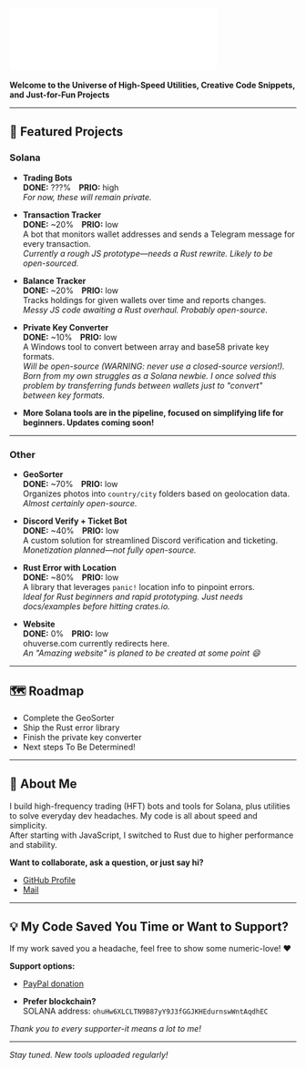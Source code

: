 ![OhuVerse_Logo](./assets/logo_white_transparent_bg.png)

**Welcome to the Universe of High-Speed Utilities, Creative Code Snippets, and Just-for-Fun Projects**

---

## 🚀 Featured Projects

### **Solana**

- **Trading Bots**  
  **DONE:** ???% **PRIO:** high  
  *For now, these will remain private.*

- **Transaction Tracker**  
  **DONE:** ~20% **PRIO:** low  
  A bot that monitors wallet addresses and sends a Telegram message for every transaction.  
  *Currently a rough JS prototype—needs a Rust rewrite. Likely to be open-sourced.*

- **Balance Tracker**  
  **DONE:** ~20% **PRIO:** low  
  Tracks holdings for given wallets over time and reports changes.  
  *Messy JS code awaiting a Rust overhaul. Probably open-source.*

- **Private Key Converter**  
  **DONE:** ~10% **PRIO:** low  
  A Windows tool to convert between array and base58 private key formats.  
  *Will be open-source (WARNING: never use a closed-source version!).  
  Born from my own struggles as a Solana newbie. I once solved this problem by transferring funds between wallets just to "convert" between key formats.*

- **More Solana tools are in the pipeline, focused on simplifying life for beginners. Updates coming soon!**

---
### **Other**
- **GeoSorter**  
  **DONE:** ~70% **PRIO:** low  
  Organizes photos into `country/city` folders based on geolocation data.  
  *Almost certainly open-source.*

- **Discord Verify + Ticket Bot**  
  **DONE:** ~40% **PRIO:** low  
  A custom solution for streamlined Discord verification and ticketing.  
  *Monetization planned—not fully open-source.*

- **Rust Error with Location**  
  **DONE:** ~80% **PRIO:** low  
  A library that leverages `panic!` location info to pinpoint errors.  
  *Ideal for Rust beginners and rapid prototyping. Just needs docs/examples before hitting crates.io.*

- **Website**  
  **DONE:** 0% **PRIO:** low  
  ohuverse.com currently redirects here.  
  *An "Amazing website" is planed to be created at some point 😄*

---

## 🗺️ Roadmap

- Complete the GeoSorter
- Ship the Rust error library
- Finish the private key converter
- Next steps To Be Determined!

---

## 👋 About Me

I build high-frequency trading (HFT) bots and tools for Solana, plus utilities to solve everyday dev headaches. My code is all about speed and simplicity.  
After starting with JavaScript, I switched to Rust due to higher performance and stability.

**Want to collaborate, ask a question, or just say hi?**

- [GitHub Profile](https://github.com/OHUVERSE)  
- [Mail](gh_contact@ohuverse.com)

---

## 💡 My Code Saved You Time or Want to Support?

If my work saved you a headache, feel free to show some numeric-love! ♥

**Support options:**

- [PayPal donation](https://www.paypal.com/donate/?hosted_button_id=CGRG2DCYY2HB2)  

- **Prefer blockchain?**  
  SOLANA address: `ohuHw6XLCLTN9B87yY9J3fGGJKHEdurnswWntAqdhEC`

*Thank you to every supporter-it means a lot to me!*


---

_Stay tuned. New tools uploaded regularly!_
